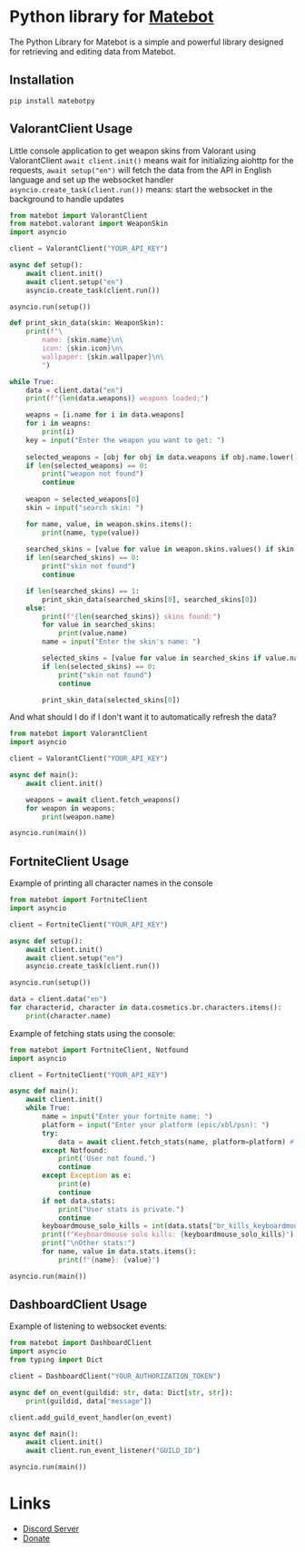 # Python library for [Matebot](https://matebot.xyz)
The Python Library for Matebot is a simple and powerful library designed for retrieving and editing data from Matebot.

## Installation
```
pip install matebotpy
```

## ValorantClient Usage
Little console application to get weapon skins from Valorant using ValorantClient
`await client.init()` means wait for initializing aiohttp for the requests, `await setup("en")` will fetch the data from the API in English language and set up the websocket handler
`asyncio.create_task(client.run())` means: start the websocket in the background to handle updates
```py
from matebot import ValorantClient
from matebot.valorant import WeaponSkin
import asyncio

client = ValorantClient("YOUR_API_KEY")

async def setup():
    await client.init()
    await client.setup("en")
    asyncio.create_task(client.run())

asyncio.run(setup())

def print_skin_data(skin: WeaponSkin):
    print(f"\
        name: {skin.name}\n\
        icon: {skin.icon}\n\
        wallpaper: {skin.wallpaper}\n\
        ")

while True:
    data = client.data("en")
    print(f"{len(data.weapons)} weapons loaded;")

    weapns = [i.name for i in data.weapons]
    for i in weapns:
        print(i)
    key = input("Enter the weapon you want to get: ")
    
    selected_weapons = [obj for obj in data.weapons if obj.name.lower() == key.lower()]
    if len(selected_weapons) == 0:
        print("weapon not found")
        continue
    
    weapon = selected_weapons[0]
    skin = input("search skin: ")

    for name, value, in weapon.skins.items():
        print(name, type(value))
    
    searched_skins = [value for value in weapon.skins.values() if skin.lower() in value.name.lower()]
    if len(searched_skins) == 0:
        print("skin not found")
        continue

    if len(searched_skins) == 1:
        print_skin_data(searched_skins[0], searched_skins[0])
    else:
        print(f"{len(searched_skins)} skins found:")
        for value in searched_skins:
            print(value.name)
        name = input("Enter the skin's name: ")

        selected_skins = [value for value in searched_skins if value.name.lower() == name.lower()]
        if len(selected_skins) == 0:
            print("skin not found")
            continue

        print_skin_data(selected_skins[0])
```

And what should I do if I don't want it to automatically refresh the data?
```py
from matebot import ValorantClient
import asyncio

client = ValorantClient("YOUR_API_KEY")

async def main():
    await client.init()

    weapons = await client.fetch_weapons()
    for weapon in weapons:
        print(weapon.name)

asyncio.run(main())
```

## FortniteClient Usage
Example of printing all character names in the console
```py
from matebot import FortniteClient
import asyncio

client = FortniteClient("YOUR_API_KEY")

async def setup():
    await client.init()
    await client.setup("en")
    asyncio.create_task(client.run())

asyncio.run(setup())

data = client.data("en")
for characterid, character in data.cosmetics.br.characters.items():
    print(character.name)
```

Example of fetching stats using the console:
```py
from matebot import FortniteClient, Notfound
import asyncio

client = FortniteClient("YOUR_API_KEY")

async def main():
    await client.init()
    while True:
        name = input("Enter your fortnite name: ")
        platform = input("Enter your platform (epic/xbl/psn): ")
        try:
            data = await client.fetch_stats(name, platform=platform) # You can use start_time and end_time parameter
        except Notfound:
            print('User not found.')
            continue
        except Exception as e:
            print(e)
            continue
        if not data.stats:
            print("User stats is private.")
            continue
        keyboardmouse_solo_kills = int(data.stats["br_kills_keyboardmouse_m0_playlist_defaultsolo"]) if "br_kills_keyboardmouse_m0_playlist_defaultsolo" in data.stats.keys() else 0
        print(f"Keyboardmouse solo kills: {keyboardmouse_solo_kills}")
        print("\nOther stats:")
        for name, value in data.stats.items():
            print(f"{name}: {value}")

asyncio.run(main())
```

## DashboardClient Usage
Example of listening to websocket events:

```py
from matebot import DashboardClient
import asyncio
from typing import Dict

client = DashboardClient("YOUR_AUTHORIZATION_TOKEN")

async def on_event(guildid: str, data: Dict[str, str]):
    print(guildid, data["message"])

client.add_guild_event_handler(on_event)

async def main():
    await client.init()
    await client.run_event_listener("GUILD_ID")

asyncio.run(main())
```

# Links
- [Discord Server](https://dc.matebot.xyz/)
- [Donate](https://www.paypal.com/donate/?hosted_button_id=A4G73GWEWSHLU)
